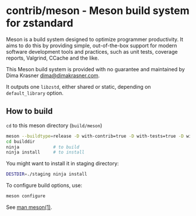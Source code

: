contrib/meson - Meson build system for zstandard
================================================

Meson is a build system designed to optimize programmer productivity.
It aims to do this by providing simple, out-of-the-box support for
modern software development tools and practices, such as unit tests,
coverage reports, Valgrind, CCache and the like.

This Meson build system is provided with no guarantee and maintained
by Dima Krasner <dima@dimakrasner.com>.

It outputs one `libzstd`, either shared or static, depending on
`default_library` option.

## How to build

`cd` to this meson directory (`build/meson`)

```sh
meson --buildtype=release -D with-contrib=true -D with-tests=true -D with-contrib=true builddir
cd builddir
ninja             # to build
ninja install     # to install
```

You might want to install it in staging directory:

```sh
DESTDIR=./staging ninja install
```

To configure build options, use:

```sh
meson configure
```

See [man meson(1)](https://manpages.debian.org/testing/meson/meson.1.en.html).
